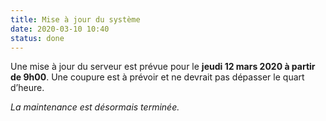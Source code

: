 ```yaml
---
title: Mise à jour du système
date: 2020-03-10 10:40
status: done
---
```


Une mise à jour du serveur est prévue pour le **jeudi 12 mars 2020 à partir de
9h00**. Une coupure est à prévoir et ne devrait pas dépasser le quart d’heure.

_La maintenance est désormais terminée._
